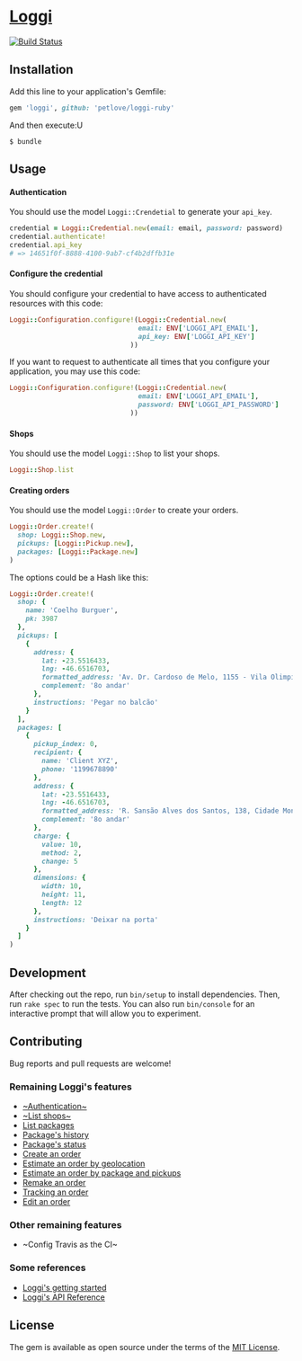 # [Loggi](https://github.com/petlove/loggi-ruby)

[![Build Status](https://travis-ci.org/petlove/loggi-ruby.svg?branch=master)](https://travis-ci.org/petlove/loggi-ruby)

## Installation

Add this line to your application's Gemfile:

```ruby
gem 'loggi', github: 'petlove/loggi-ruby'
```

And then execute:U

    $ bundle

## Usage

#### Authentication
You should use the model `Loggi::Crendetial` to generate your `api_key`.
```ruby
credential = Loggi::Credential.new(email: email, password: password)
credential.authenticate!
credential.api_key
# => 14651f0f-8888-4100-9ab7-cf4b2dffb31e
```

#### Configure the credential
You should configure your credential to have access to authenticated resources with this code:
```ruby
Loggi::Configuration.configure!(Loggi::Credential.new(
                                email: ENV['LOGGI_API_EMAIL'],
                                api_key: ENV['LOGGI_API_KEY']
                              ))
```

If you want to request to authenticate all times that you configure your application, you may use this code:
```ruby
Loggi::Configuration.configure!(Loggi::Credential.new(
                                email: ENV['LOGGI_API_EMAIL'],
                                password: ENV['LOGGI_API_PASSWORD']
                              ))
```

#### Shops
You should use the model `Loggi::Shop` to list your shops.
```ruby
Loggi::Shop.list
```

#### Creating orders
You should use the model `Loggi::Order` to create your orders.
```ruby
Loggi::Order.create!(
  shop: Loggi::Shop.new,
  pickups: [Loggi::Pickup.new],
  packages: [Loggi::Package.new]
)
```

The options could be a Hash like this:
```ruby
Loggi::Order.create!(
  shop: {
    name: 'Coelho Burguer',
    pk: 3987
  },
  pickups: [
    {
      address: {
        lat: -23.5516433,
        lng: -46.6516703,
        formatted_address: 'Av. Dr. Cardoso de Melo, 1155 - Vila Olimpia, São Paulo - SP, 04548-004, Brazil',
        complement: '8o andar'
      },
      instructions: 'Pegar no balcão'
    }
  ],
  packages: [
    {
      pickup_index: 0,
      recipient: {
        name: 'Client XYZ',
        phone: '1199678890'
      },
      address: {
        lat: -23.5516433,
        lng: -46.6516703,
        formatted_address: 'R. Sansão Alves dos Santos, 138, Cidade Monções São Paulo - SP Brasil',
        complement: '8o andar'
      },
      charge: {
        value: 10,
        method: 2,
        change: 5
      },
      dimensions: {
        width: 10,
        height: 11,
        length: 12
      },
      instructions: 'Deixar na porta'
    }
  ]
)
```

## Development

After checking out the repo, run `bin/setup` to install dependencies. Then, run `rake spec` to run the tests. You can also run `bin/console` for an interactive prompt that will allow you to experiment.

## Contributing

Bug reports and pull requests are welcome!

### Remaining Loggi's features
- [~Authentication~](https://docs.api.loggi.com/reference/autorizacao#consultar-api-key)
- [~List shops~](https://docs.api.loggi.com/reference/lojas#listagem-de-lojas)
- [List packages](https://docs.api.loggi.com/reference/pacotes#listagem-de-pacotes)
- [Package's history](https://docs.api.loggi.com/reference/pacotes#historico-de-pacote)
- [Package's status](https://docs.api.loggi.com/reference/pacotes#status-dos-pacotes)
- [Create an order](https://docs.api.loggi.com/reference/pedidos#criacao-de-pedido)
- [Estimate an order by geolocation](https://docs.api.loggi.com/reference/pedidos#estimar-precos-de-pedido)
- [Estimate an order by package and pickups](https://docs.api.loggi.com/reference/pedidos#estimativa-com-endereco)
- [Remake an order](https://docs.api.loggi.com/reference/pedidos#refazer-um-pedido)
- [Tracking an order](https://docs.api.loggi.com/reference/pedidos#buscar-um-pedido)
- [Edit an order](https://docs.api.loggi.com/reference/pedidos#edi%C3%A7%C3%A3o-de-pedido)

### Other remaining features
- ~Config Travis as the CI~

### Some references
- [Loggi's getting started](https://docs.api.loggi.com/docs/getting-started)
- [Loggi's API Reference](https://docs.api.loggi.com/reference/autorizacao)

## License

The gem is available as open source under the terms of the [MIT License](https://opensource.org/licenses/MIT).
